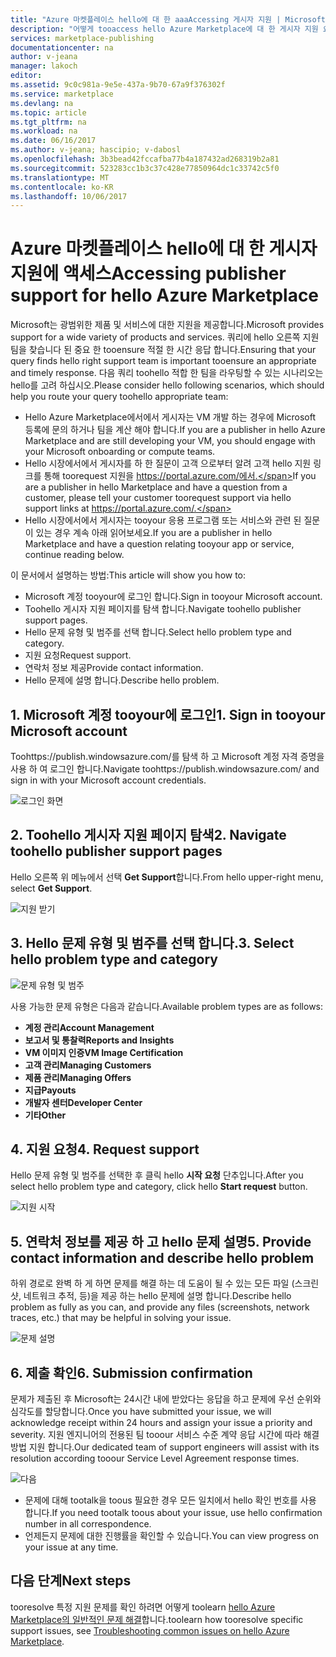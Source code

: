 ```yaml
---
title: "Azure 마켓플레이스 hello에 대 한 aaaAccessing 게시자 지원 | Microsoft Docs"
description: "어떻게 tooaccess hello Azure Marketplace에 대 한 게시자 지원 요청을 제출 하 고"
services: marketplace-publishing
documentationcenter: na
author: v-jeana
manager: lakoch
editor: 
ms.assetid: 9c0c981a-9e5e-437a-9b70-67a9f376302f
ms.service: marketplace
ms.devlang: na
ms.topic: article
ms.tgt_pltfrm: na
ms.workload: na
ms.date: 06/16/2017
ms.author: v-jeana; hascipio; v-dabosl
ms.openlocfilehash: 3b3bead42fccafba77b4a187432ad268319b2a81
ms.sourcegitcommit: 523283cc1b3c37c428e77850964dc1c33742c5f0
ms.translationtype: MT
ms.contentlocale: ko-KR
ms.lasthandoff: 10/06/2017
---
```

# <a name="accessing-publisher-support-for-hello-azure-marketplace"></a><span data-ttu-id="14fd0-103">Azure 마켓플레이스 hello에 대 한 게시자 지원에 액세스</span><span class="sxs-lookup"><span data-stu-id="14fd0-103">Accessing publisher support for hello Azure Marketplace</span></span>
<span data-ttu-id="14fd0-104">Microsoft는 광범위한 제품 및 서비스에 대한 지원을 제공합니다.</span><span class="sxs-lookup"><span data-stu-id="14fd0-104">Microsoft provides support for a wide variety of products and services.</span></span> <span data-ttu-id="14fd0-105">쿼리에 hello 오른쪽 지원 팀을 찾습니다 된 중요 한 tooensure 적절 한 시간 응답 합니다.</span><span class="sxs-lookup"><span data-stu-id="14fd0-105">Ensuring that your query finds hello right support team is important tooensure an appropriate and timely response.</span></span> <span data-ttu-id="14fd0-106">다음 쿼리 toohello 적합 한 팀을 라우팅할 수 있는 시나리오는 hello를 고려 하십시오.</span><span class="sxs-lookup"><span data-stu-id="14fd0-106">Please consider hello following scenarios, which should help you route your query toohello appropriate team:</span></span>

* <span data-ttu-id="14fd0-107">Hello Azure Marketplace에서에서 게시자는 VM 개발 하는 경우에 Microsoft 등록에 문의 하거나 팀을 계산 해야 합니다.</span><span class="sxs-lookup"><span data-stu-id="14fd0-107">If you are a publisher in hello Azure Marketplace and are still developing your VM, you should engage with your Microsoft onboarding or compute teams.</span></span>
* <span data-ttu-id="14fd0-108">Hello 시장에서에서 게시자를 하 한 질문이 고객 으로부터 알려 고객 hello 지원 링크를 통해 toorequest 지원을 https://portal.azure.com/에서.</span><span class="sxs-lookup"><span data-stu-id="14fd0-108">If you are a publisher in hello Marketplace and have a question from a customer, please tell your customer toorequest support via hello support links at https://portal.azure.com/.</span></span>
* <span data-ttu-id="14fd0-109">Hello 시장에서에서 게시자는 tooyour 응용 프로그램 또는 서비스와 관련 된 질문이 있는 경우 계속 아래 읽어보세요.</span><span class="sxs-lookup"><span data-stu-id="14fd0-109">If you are a publisher in hello Marketplace and have a question relating tooyour app or service, continue reading below.</span></span>

<span data-ttu-id="14fd0-110">이 문서에서 설명하는 방법:</span><span class="sxs-lookup"><span data-stu-id="14fd0-110">This article will show you how to:</span></span>

* <span data-ttu-id="14fd0-111">Microsoft 계정 tooyour에 로그인 합니다.</span><span class="sxs-lookup"><span data-stu-id="14fd0-111">Sign in tooyour Microsoft account.</span></span>
* <span data-ttu-id="14fd0-112">Toohello 게시자 지원 페이지를 탐색 합니다.</span><span class="sxs-lookup"><span data-stu-id="14fd0-112">Navigate toohello publisher support pages.</span></span>
* <span data-ttu-id="14fd0-113">Hello 문제 유형 및 범주를 선택 합니다.</span><span class="sxs-lookup"><span data-stu-id="14fd0-113">Select hello problem type and category.</span></span>
* <span data-ttu-id="14fd0-114">지원 요청</span><span class="sxs-lookup"><span data-stu-id="14fd0-114">Request support.</span></span>
* <span data-ttu-id="14fd0-115">연락처 정보 제공</span><span class="sxs-lookup"><span data-stu-id="14fd0-115">Provide contact information.</span></span>
* <span data-ttu-id="14fd0-116">Hello 문제에 설명 합니다.</span><span class="sxs-lookup"><span data-stu-id="14fd0-116">Describe hello problem.</span></span>

## <a name="1-sign-in-tooyour-microsoft-account"></a><span data-ttu-id="14fd0-117">1. Microsoft 계정 tooyour에 로그인</span><span class="sxs-lookup"><span data-stu-id="14fd0-117">1. Sign in tooyour Microsoft account</span></span>
<span data-ttu-id="14fd0-118">Toohttps://publish.windowsazure.com/를 탐색 하 고 Microsoft 계정 자격 증명을 사용 하 여 로그인 합니다.</span><span class="sxs-lookup"><span data-stu-id="14fd0-118">Navigate toohttps://publish.windowsazure.com/ and sign in with your Microsoft account credentials.</span></span>

  ![로그인 화면][1]

## <a name="2-navigate-toohello-publisher-support-pages"></a><span data-ttu-id="14fd0-120">2. Toohello 게시자 지원 페이지 탐색</span><span class="sxs-lookup"><span data-stu-id="14fd0-120">2. Navigate toohello publisher support pages</span></span>
<span data-ttu-id="14fd0-121">Hello 오른쪽 위 메뉴에서 선택 **Get Support**합니다.</span><span class="sxs-lookup"><span data-stu-id="14fd0-121">From hello upper-right menu, select **Get Support**.</span></span>

  ![지원 받기][2]

## <a name="3-select-hello-problem-type-and-category"></a><span data-ttu-id="14fd0-123">3. Hello 문제 유형 및 범주를 선택 합니다.</span><span class="sxs-lookup"><span data-stu-id="14fd0-123">3. Select hello problem type and category</span></span>
![문제 유형 및 범주][3]

<span data-ttu-id="14fd0-125">사용 가능한 문제 유형은 다음과 같습니다.</span><span class="sxs-lookup"><span data-stu-id="14fd0-125">Available problem types are as follows:</span></span>

* <span data-ttu-id="14fd0-126">**계정 관리**</span><span class="sxs-lookup"><span data-stu-id="14fd0-126">**Account Management**</span></span>
* <span data-ttu-id="14fd0-127">**보고서 및 통찰력**</span><span class="sxs-lookup"><span data-stu-id="14fd0-127">**Reports and Insights**</span></span>
* <span data-ttu-id="14fd0-128">**VM 이미지 인증**</span><span class="sxs-lookup"><span data-stu-id="14fd0-128">**VM Image Certification**</span></span>
* <span data-ttu-id="14fd0-129">**고객 관리**</span><span class="sxs-lookup"><span data-stu-id="14fd0-129">**Managing Customers**</span></span>
* <span data-ttu-id="14fd0-130">**제품 관리**</span><span class="sxs-lookup"><span data-stu-id="14fd0-130">**Managing Offers**</span></span>
* <span data-ttu-id="14fd0-131">**지급**</span><span class="sxs-lookup"><span data-stu-id="14fd0-131">**Payouts**</span></span>
* <span data-ttu-id="14fd0-132">**개발자 센터**</span><span class="sxs-lookup"><span data-stu-id="14fd0-132">**Developer Center**</span></span>
* <span data-ttu-id="14fd0-133">**기타**</span><span class="sxs-lookup"><span data-stu-id="14fd0-133">**Other**</span></span>

## <a name="4-request-support"></a><span data-ttu-id="14fd0-134">4. 지원 요청</span><span class="sxs-lookup"><span data-stu-id="14fd0-134">4. Request support</span></span>
<span data-ttu-id="14fd0-135">Hello 문제 유형 및 범주를 선택한 후 클릭 hello **시작 요청** 단추입니다.</span><span class="sxs-lookup"><span data-stu-id="14fd0-135">After you select hello problem type and category, click hello **Start request** button.</span></span>

![지원 시작][4]

## <a name="5-provide-contact-information-and-describe-hello-problem"></a><span data-ttu-id="14fd0-137">5. 연락처 정보를 제공 하 고 hello 문제 설명</span><span class="sxs-lookup"><span data-stu-id="14fd0-137">5. Provide contact information and describe hello problem</span></span>
<span data-ttu-id="14fd0-138">하위 경로로 완벽 하 게 하면 문제를 해결 하는 데 도움이 될 수 있는 모든 파일 (스크린샷, 네트워크 추적, 등)을 제공 하는 hello 문제에 설명 합니다.</span><span class="sxs-lookup"><span data-stu-id="14fd0-138">Describe hello problem as fully as you can, and provide any files (screenshots, network traces, etc.) that may be helpful in solving your issue.</span></span>

![문제 설명][5]

## <a name="6-submission-confirmation"></a><span data-ttu-id="14fd0-140">6. 제출 확인</span><span class="sxs-lookup"><span data-stu-id="14fd0-140">6. Submission confirmation</span></span>
<span data-ttu-id="14fd0-141">문제가 제출된 후 Microsoft는 24시간 내에 받았다는 응답을 하고 문제에 우선 순위와 심각도를 할당합니다.</span><span class="sxs-lookup"><span data-stu-id="14fd0-141">Once you have submitted your issue, we will acknowledge receipt within 24 hours and assign your issue a priority and severity.</span></span> <span data-ttu-id="14fd0-142">지원 엔지니어의 전용된 팀 tooour 서비스 수준 계약 응답 시간에 따라 해결 방법 지원 합니다.</span><span class="sxs-lookup"><span data-stu-id="14fd0-142">Our dedicated team of support engineers will assist with its resolution according tooour Service Level Agreement response times.</span></span>

![다음][6]

* <span data-ttu-id="14fd0-144">문제에 대해 tootalk을 toous 필요한 경우 모든 일치에서 hello 확인 번호를 사용 합니다.</span><span class="sxs-lookup"><span data-stu-id="14fd0-144">If you need tootalk toous about your issue, use hello confirmation number in all correspondence.</span></span>
* <span data-ttu-id="14fd0-145">언제든지 문제에 대한 진행률을 확인할 수 있습니다.</span><span class="sxs-lookup"><span data-stu-id="14fd0-145">You can view progress on your issue at any time.</span></span>

## <a name="next-steps"></a><span data-ttu-id="14fd0-146">다음 단계</span><span class="sxs-lookup"><span data-stu-id="14fd0-146">Next steps</span></span>
<span data-ttu-id="14fd0-147">tooresolve 특정 지원 문제를 확인 하려면 어떻게 toolearn [hello Azure Marketplace의 일반적인 문제 해결](marketplace-publishing-support-common-issues.md)합니다.</span><span class="sxs-lookup"><span data-stu-id="14fd0-147">toolearn how tooresolve specific support issues, see [Troubleshooting common issues on hello Azure Marketplace](marketplace-publishing-support-common-issues.md).</span></span>

[1]: ./media/marketplace-publishing-get-publisher-support/step1.png
[2]: ./media/marketplace-publishing-get-publisher-support/step2.png
[3]: ./media/marketplace-publishing-get-publisher-support/step3.png
[4]: ./media/marketplace-publishing-get-publisher-support/step4.png
[5]: ./media/marketplace-publishing-get-publisher-support/step5.png
[6]: ./media/marketplace-publishing-get-publisher-support/step6.png
